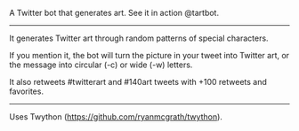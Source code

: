 A Twitter bot that generates art. See it in action @tartbot.

----------

It generates Twitter art through random patterns of special characters.

If you mention it, the bot will turn the picture in your tweet into Twitter art, or the message into circular (-c) or wide (-w) letters.

It also retweets #twitterart and #140art tweets with +100 retweets and favorites.

----------

Uses Twython (https://github.com/ryanmcgrath/twython).
